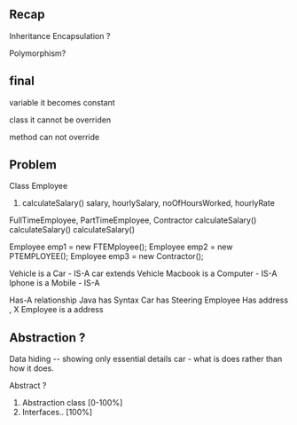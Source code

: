 ## Recap 

Inheritance 
Encapsulation
? 



Polymorphism? 

## final 

variable 
it becomes constant 


class 
it cannot be overriden 

method 
can not override



## Problem 

Class Employee 
1. calculateSalary()
salary, hourlySalary, noOfHoursWorked, hourlyRate


FullTimeEmployee,       PartTimeEmployee,      Contractor
calculateSalary()       calculateSalary()      calculateSalary()

Employee emp1 = new FTEMployee();
Employee emp2 = new PTEMPLOYEE();
Employee emp3 = new Contractor();



Vehicle is a Car     - IS-A   car extends Vehicle 
Macbook is a Computer  - IS-A
Iphone is a Mobile  - IS-A 


Has-A relationship 
Java has Syntax
Car has Steering 
Employee Has address  , X  Employee is a address 


## Abstraction ? 
Data hiding 
-- showing only essential details 
car - 
what is does rather than how it does. 


Abstract ? 


1. Abstraction class  [0-100%]
2. Interfaces.. [100%]





















